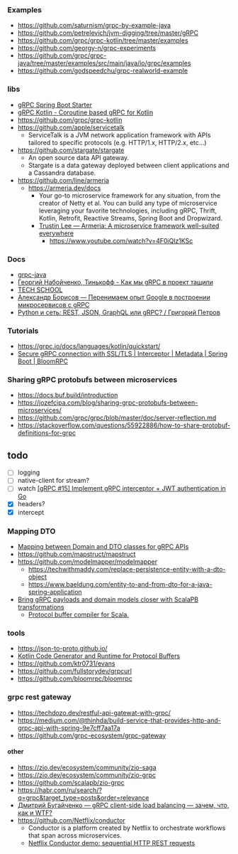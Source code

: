 ### Examples

- https://github.com/saturnism/grpc-by-example-java
- https://github.com/petrelevich/jvm-digging/tree/master/gRPC
- https://github.com/grpc/grpc-kotlin/tree/master/examples
- https://github.com/georgy-n/grpc-experiments
- https://github.com/grpc/grpc-java/tree/master/examples/src/main/java/io/grpc/examples
- https://github.com/godspeedchu/grpc-realworld-example

### libs

- [gRPC Spring Boot Starter](https://github.com/yidongnan/grpc-spring-boot-starter)
- [gRPC Kotlin - Coroutine based gRPC for Kotlin](https://github.com/rouzwawi/grpc-kotlin)
- https://github.com/grpc/grpc-kotlin
- https://github.com/apple/servicetalk
  - ServiceTalk is a JVM network application framework with APIs tailored to specific protocols (e.g. HTTP/1.x, HTTP/2.x, etc…​)
- https://github.com/stargate/stargate
    - An open source data API gateway.
    - Stargate is a data gateway deployed between client applications and a Cassandra database.
- https://github.com/line/armeria
    - https://armeria.dev/docs
        - Your go-to microservice framework for any situation, from the creator of Netty et al. You can build any type
          of
          microservice leveraging your favorite technologies, including gRPC, Thrift, Kotlin, Retrofit, Reactive
          Streams,
          Spring Boot and Dropwizard.
        - [Trustin Lee — Armeria: A microservice framework well-suited everywhere](https://www.youtube.com/watch?v=Vr-0GKUmzo8)
            - https://www.youtube.com/watch?v=4F0iQlz1KSc

### Docs

- [grpc-java](https://github.com/grpc/grpc-java)
- [Георгий Набойченко, Тинькофф - Как мы gRPC в проект тащили](https://www.youtube.com/watch?v=9WYTyTi_q38)
- [TECH SCHOOL](https://www.youtube.com/@TECHSCHOOLGURU)
- [Александр Борисов — Перенимаем опыт Google в построении микросервисов с gRPC](https://www.youtube.com/watch?v=zPbaKUIcFx0)
- [Python и сеть: REST, JSON, GraphQL или gRPC? / Григорий Петров](https://www.youtube.com/watch?v=XXzjxZH9ZUI)

### Tutorials

- https://grpc.io/docs/languages/kotlin/quickstart/
- [Secure gRPC connection with SSL/TLS | Interceptor | Metadata | Spring Boot | BloomRPC](https://www.youtube.com/watch?v=z0qg_PZdliU)

### Sharing gRPC protobufs between microservices

- https://docs.buf.build/introduction
- https://jozefcipa.com/blog/sharing-grpc-protobufs-between-microservices/
- https://github.com/grpc/grpc/blob/master/doc/server-reflection.md
- https://stackoverflow.com/questions/55922886/how-to-share-protobuf-definitions-for-grpc

## todo

- [ ] logging
- [ ] native-client for stream?
- [ ] 
  watch [[gRPC #15] Implement gRPC interceptor + JWT authentication in Go](https://www.youtube.com/watch?v=kVpB-uH6X-s&list=PLy_6D98if3UJd5hxWNfAqKMr15HZqFnqf&index=20)
- [x] headers?
- [x] intercept

### Mapping DTO

- [Mapping between Domain and DTO classes for gRPC APIs](https://lorefnon.me/2021/12/15/mapping-between-domain-and-dtos-for-grpc/)
- https://github.com/mapstruct/mapstruct
- https://github.com/modelmapper/modelmapper
    - https://techwithmaddy.com/replace-persistence-entity-with-a-dto-object
    - https://www.baeldung.com/entity-to-and-from-dto-for-a-java-spring-application
- [Bring gRPC payloads and domain models closer with ScalaPB transformations](https://medium.com/teads-engineering/bring-grpc-payloads-and-domain-models-closer-with-scalapb-transformations-b23a7115d427)
    - [Protocol buffer compiler for Scala.](https://scalapb.github.io/docs/getting-started)

### tools

- https://json-to-proto.github.io/
- [Kotlin Code Generator and Runtime for Protocol Buffers](https://github.com/streem/pbandk)
- https://github.com/ktr0731/evans
- https://github.com/fullstorydev/grpcurl
- https://github.com/bloomrpc/bloomrpc

### grpc rest gateway

- https://techdozo.dev/restful-api-gatewat-with-grpc/
- https://medium.com/@thinhda/build-service-that-provides-http-and-grpc-api-with-spring-9e7cff7aa17a
- https://github.com/grpc-ecosystem/grpc-gateway

#### other

- https://zio.dev/ecosystem/community/zio-saga
- https://zio.dev/ecosystem/community/zio-grpc
- https://github.com/scalapb/zio-grpc
- https://habr.com/ru/search/?q=grpc&target_type=posts&order=relevance
- [Дмитрий Бугайченко — gRPC client-side load balancing — зачем, что, как и WTF?](https://www.youtube.com/watch?v=TD8qZgAtqRs)
- https://github.com/Netflix/conductor
    - Conductor is a platform created by Netflix to orchestrate workflows that span across microservices.
    - [Netflix Conductor demo: sequential HTTP REST requests](https://www.youtube.com/watch?v=zUIWC6Cj8GQ&list=PLa2RlPLMYyBU2MNJyPY5QE5oh3-Noh9GH)